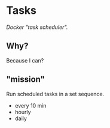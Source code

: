 # Tasks

_Docker "task scheduler"._

## Why?

Because I can?

## "mission"

Run scheduled tasks in a set sequence.

- every 10 min
- hourly
- daily